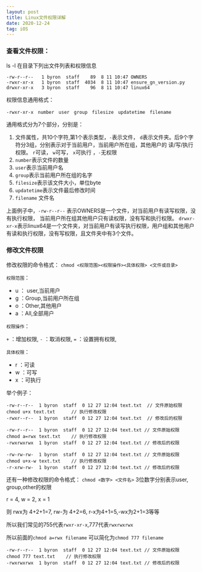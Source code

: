 ```yaml
---
layout: post
title: Linux文件权限详解
date: 2020-12-24
tag: iOS
---
```


### 查看文件权限：
ls -l  在目录下列出文件列表和权限信息

```
-rw-r--r--   1 byron  staff    89  8 11 10:47 OWNERS
-rwxr-xr-x   1 byron  staff  4034  8 11 10:47 ensure_gn_version.py
drwxr-xr-x   3 byron  staff    96  8 11 10:47 linux64
```

权限信息通用格式：
```
-rwxr-xr-x　number　user　group　filesize　updatetime　filename
```
通用格式分为7个部分，分别是：
1. 文件属性，共10个字符,第1个表示类型，`-`表示文件， `d`表示文件夹。后9个字符分3组，分别表示对于当前用户，当前用户所在组，其他用户的 读/写/执行权限。 `r`可读， `w`可写， `x`可执行 ，`-`无权限
2. `number`表示文件的数量
3. `user`表示当前用户名
4. `group`表示当前用户所在组的名字
5. `filesize`表示该文件大小，单位byte
6. `updatetime`表示文件最后修改时间
7. `filename` 文件名

上面例子中，`-rw-r--r--` 表示OWNERS是一个文件，对当前用户有读写权限，没有执行权限， 当前用户所在组其他用户只有读权限，没有写和执行权限。
`drwxr-xr-x`表示linux64是一个文件夹，对当前用户有读写执行权限，用户组和其他用户有读和执行权限，没有写权限，且文件夹中有3个文件。


### 修改文件权限
修改权限的命令格式：
`chmod <权限范围><权限操作><具体权限> <文件或目录>`

`权限范围`：
- u ： user,当前用户
- g ：Group,当前用户所在组
- o ：Other,其他用户
- a ：All,全部用户

`权限操作`：

`+` ：增加权限,
`-` ：取消权限,
`=` ：设置拥有权限,

`具体权限`：
- r ：可读
- w ：可写
- x ：可执行

举个例子：
```
-rw-r--r--  1 byron  staff  0 12 27 12:04 text.txt  // 文件原始权限
chmod u+x text.txt      // 执行修改权限
-rwxr--r--  1 byron  staff  0 12 27 12:04 text.txt  // 修改后的权限
```

```
-rw-r--r--  1 byron  staff  0 12 27 12:04 text.txt // 文件原始权限
chmod a=rwx text.txt    // 执行修改权限
-rwxrwxrwx  1 byron  staff  0 12 27 12:04 text.txt // 修改后的权限
```

```
-rw-rw-rw-  1 byron  staff  0 12 27 12:04 text.txt // 文件原始权限
chmod u+x-w text.txt    // 执行修改权限
-r-xrw-rw-  1 byron  staff  0 12 27 12:04 text.txt // 修改后的权限
```

还有一种修改权限的命令格式：
`chmod <数字> <文件名>`
3位数字分别表示user, group,other的权限

r = 4, w = 2, x = 1

则 rwx为 4+2+1=7, rw-为 4+2=6, r-x为4+1=5,-wx为2+1=3等等

所以我们常见的755代表`rwxr-xr-x`,777代表`rwxrwxrwx`

所以前面的`chmod a=rwx filename` 可以简化为`chmod 777 filename`

```
-rw-r--r--  1 byron  staff  0 12 27 12:04 text.txt // 文件原始权限
chmod 777 text.txt    // 执行修改权限
-rwxrwxrwx  1 byron  staff  0 12 27 12:04 text.txt // 修改后的权限
```
